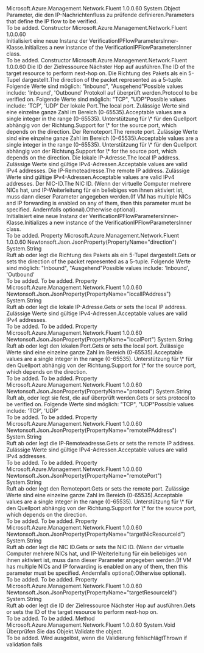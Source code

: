 <Type Name="VerificationIPFlowParametersInner" FullName="Microsoft.Azure.Management.Network.Fluent.Models.VerificationIPFlowParametersInner">
  <TypeSignature Language="C#" Value="public class VerificationIPFlowParametersInner" />
  <TypeSignature Language="ILAsm" Value=".class public auto ansi beforefieldinit VerificationIPFlowParametersInner extends System.Object" />
  <TypeSignature Language="DocId" Value="T:Microsoft.Azure.Management.Network.Fluent.Models.VerificationIPFlowParametersInner" />
  <TypeSignature Language="VB.NET" Value="Public Class VerificationIPFlowParametersInner" />
  <TypeSignature Language="F#" Value="type VerificationIPFlowParametersInner = class" />
  <AssemblyInfo>
    <AssemblyName>Microsoft.Azure.Management.Network.Fluent</AssemblyName>
    <AssemblyVersion>1.0.0.60</AssemblyVersion>
  </AssemblyInfo>
  <Base>
    <BaseTypeName>System.Object</BaseTypeName>
  </Base>
  <Interfaces />
  <Docs>
    <summary>
            <span data-ttu-id="4d8e6-101">Parameter, die den IP-Nachrichtenfluss zu prüfende definieren.</span><span class="sxs-lookup"><span data-stu-id="4d8e6-101">Parameters that define the IP flow to be verified.</span></span>
            </summary>
    <remarks>To be added.</remarks>
  </Docs>
  <Members>
    <Member MemberName=".ctor">
      <MemberSignature Language="C#" Value="public VerificationIPFlowParametersInner ();" />
      <MemberSignature Language="ILAsm" Value=".method public hidebysig specialname rtspecialname instance void .ctor() cil managed" />
      <MemberSignature Language="DocId" Value="M:Microsoft.Azure.Management.Network.Fluent.Models.VerificationIPFlowParametersInner.#ctor" />
      <MemberSignature Language="VB.NET" Value="Public Sub New ()" />
      <MemberType>Constructor</MemberType>
      <AssemblyInfo>
        <AssemblyName>Microsoft.Azure.Management.Network.Fluent</AssemblyName>
        <AssemblyVersion>1.0.0.60</AssemblyVersion>
      </AssemblyInfo>
      <Parameters />
      <Docs>
        <summary>
            <span data-ttu-id="4d8e6-102">Initialisiert eine neue Instanz der VerificationIPFlowParametersInner-Klasse.</span><span class="sxs-lookup"><span data-stu-id="4d8e6-102">Initializes a new instance of the VerificationIPFlowParametersInner class.</span></span>
            </summary>
        <remarks>To be added.</remarks>
      </Docs>
    </Member>
    <Member MemberName=".ctor">
      <MemberSignature Language="C#" Value="public VerificationIPFlowParametersInner (string targetResourceId, string direction, string protocol, string localPort, string remotePort, string localIPAddress, string remoteIPAddress, string targetNicResourceId = null);" />
      <MemberSignature Language="ILAsm" Value=".method public hidebysig specialname rtspecialname instance void .ctor(string targetResourceId, string direction, string protocol, string localPort, string remotePort, string localIPAddress, string remoteIPAddress, string targetNicResourceId) cil managed" />
      <MemberSignature Language="DocId" Value="M:Microsoft.Azure.Management.Network.Fluent.Models.VerificationIPFlowParametersInner.#ctor(System.String,System.String,System.String,System.String,System.String,System.String,System.String,System.String)" />
      <MemberSignature Language="VB.NET" Value="Public Sub New (targetResourceId As String, direction As String, protocol As String, localPort As String, remotePort As String, localIPAddress As String, remoteIPAddress As String, Optional targetNicResourceId As String = null)" />
      <MemberSignature Language="F#" Value="new Microsoft.Azure.Management.Network.Fluent.Models.VerificationIPFlowParametersInner : string * string * string * string * string * string * string * string -&gt; Microsoft.Azure.Management.Network.Fluent.Models.VerificationIPFlowParametersInner" Usage="new Microsoft.Azure.Management.Network.Fluent.Models.VerificationIPFlowParametersInner (targetResourceId, direction, protocol, localPort, remotePort, localIPAddress, remoteIPAddress, targetNicResourceId)" />
      <MemberType>Constructor</MemberType>
      <AssemblyInfo>
        <AssemblyName>Microsoft.Azure.Management.Network.Fluent</AssemblyName>
        <AssemblyVersion>1.0.0.60</AssemblyVersion>
      </AssemblyInfo>
      <Parameters>
        <Parameter Name="targetResourceId" Type="System.String" />
        <Parameter Name="direction" Type="System.String" />
        <Parameter Name="protocol" Type="System.String" />
        <Parameter Name="localPort" Type="System.String" />
        <Parameter Name="remotePort" Type="System.String" />
        <Parameter Name="localIPAddress" Type="System.String" />
        <Parameter Name="remoteIPAddress" Type="System.String" />
        <Parameter Name="targetNicResourceId" Type="System.String" />
      </Parameters>
      <Docs>
        <param name="targetResourceId"><span data-ttu-id="4d8e6-103">Die ID der Zielressource Nächster Hop auf ausführen.</span><span class="sxs-lookup"><span data-stu-id="4d8e6-103">The ID of the target resource to perform next-hop on.</span></span></param>
        <param name="direction"><span data-ttu-id="4d8e6-104">Die Richtung des Pakets als ein 5-Tupel dargestellt.</span><span class="sxs-lookup"><span data-stu-id="4d8e6-104">The direction of the packet represented as a 5-tuple.</span></span> <span data-ttu-id="4d8e6-105">Folgende Werte sind möglich: "Inbound", "Ausgehend"</span><span class="sxs-lookup"><span data-stu-id="4d8e6-105">Possible values include: 'Inbound', 'Outbound'</span></span></param>
        <param name="protocol"><span data-ttu-id="4d8e6-106">Protokoll auf überprüft werden.</span><span class="sxs-lookup"><span data-stu-id="4d8e6-106">Protocol to be verified on.</span></span> <span data-ttu-id="4d8e6-107">Folgende Werte sind möglich: "TCP", "UDP"</span><span class="sxs-lookup"><span data-stu-id="4d8e6-107">Possible values include: 'TCP', 'UDP'</span></span></param>
        <param name="localPort"><span data-ttu-id="4d8e6-108">Der lokale Port.</span><span class="sxs-lookup"><span data-stu-id="4d8e6-108">The local port.</span></span> <span data-ttu-id="4d8e6-109">Zulässige Werte sind eine einzelne ganze Zahl im Bereich (0-65535).</span><span class="sxs-lookup"><span data-stu-id="4d8e6-109">Acceptable values are a single integer in the range (0-65535).</span></span> <span data-ttu-id="4d8e6-110">Unterstützung für \* für den Quellport abhängig von der Richtung.</span><span class="sxs-lookup"><span data-stu-id="4d8e6-110">Support for \* for the source port, which depends on the direction.</span></span></param>
        <param name="remotePort"><span data-ttu-id="4d8e6-111">Der Remoteport.</span><span class="sxs-lookup"><span data-stu-id="4d8e6-111">The remote port.</span></span> <span data-ttu-id="4d8e6-112">Zulässige Werte sind eine einzelne ganze Zahl im Bereich (0-65535).</span><span class="sxs-lookup"><span data-stu-id="4d8e6-112">Acceptable values are a single integer in the range (0-65535).</span></span> <span data-ttu-id="4d8e6-113">Unterstützung für \* für den Quellport abhängig von der Richtung.</span><span class="sxs-lookup"><span data-stu-id="4d8e6-113">Support for \* for the source port, which depends on the direction.</span></span></param>
        <param name="localIPAddress"><span data-ttu-id="4d8e6-114">Die lokale IP-Adresse.</span><span class="sxs-lookup"><span data-stu-id="4d8e6-114">The local IP address.</span></span> <span data-ttu-id="4d8e6-115">Zulässige Werte sind gültige IPv4-Adressen.</span><span class="sxs-lookup"><span data-stu-id="4d8e6-115">Acceptable values are valid IPv4 addresses.</span></span></param>
        <param name="remoteIPAddress"><span data-ttu-id="4d8e6-116">Die IP-Remoteadresse.</span><span class="sxs-lookup"><span data-stu-id="4d8e6-116">The remote IP address.</span></span> <span data-ttu-id="4d8e6-117">Zulässige Werte sind gültige IPv4-Adressen.</span><span class="sxs-lookup"><span data-stu-id="4d8e6-117">Acceptable values are valid IPv4 addresses.</span></span></param>
        <param name="targetNicResourceId"><span data-ttu-id="4d8e6-118">Der NIC-ID.</span><span class="sxs-lookup"><span data-stu-id="4d8e6-118">The NIC ID.</span></span> <span data-ttu-id="4d8e6-119">(Wenn der virtuelle Computer mehrere NICs hat, und IP-Weiterleitung für ein beliebiges von ihnen aktiviert ist, muss dann dieser Parameter angegeben werden.</span><span class="sxs-lookup"><span data-stu-id="4d8e6-119">(If VM has multiple NICs and IP forwarding is enabled on any of them, then this parameter must be specified.</span></span> <span data-ttu-id="4d8e6-120">Andernfalls optional).</span><span class="sxs-lookup"><span data-stu-id="4d8e6-120">Otherwise optional).</span></span></param>
        <summary>
            <span data-ttu-id="4d8e6-121">Initialisiert eine neue Instanz der VerificationIPFlowParametersInner-Klasse.</span><span class="sxs-lookup"><span data-stu-id="4d8e6-121">Initializes a new instance of the VerificationIPFlowParametersInner class.</span></span>
            </summary>
        <remarks>To be added.</remarks>
      </Docs>
    </Member>
    <Member MemberName="Direction">
      <MemberSignature Language="C#" Value="public string Direction { get; set; }" />
      <MemberSignature Language="ILAsm" Value=".property instance string Direction" />
      <MemberSignature Language="DocId" Value="P:Microsoft.Azure.Management.Network.Fluent.Models.VerificationIPFlowParametersInner.Direction" />
      <MemberSignature Language="VB.NET" Value="Public Property Direction As String" />
      <MemberSignature Language="F#" Value="member this.Direction : string with get, set" Usage="Microsoft.Azure.Management.Network.Fluent.Models.VerificationIPFlowParametersInner.Direction" />
      <MemberType>Property</MemberType>
      <AssemblyInfo>
        <AssemblyName>Microsoft.Azure.Management.Network.Fluent</AssemblyName>
        <AssemblyVersion>1.0.0.60</AssemblyVersion>
      </AssemblyInfo>
      <Attributes>
        <Attribute>
          <AttributeName>Newtonsoft.Json.JsonProperty(PropertyName="direction")</AttributeName>
        </Attribute>
      </Attributes>
      <ReturnValue>
        <ReturnType>System.String</ReturnType>
      </ReturnValue>
      <Docs>
        <summary>
            <span data-ttu-id="4d8e6-122">Ruft ab oder legt die Richtung des Pakets als ein 5-Tupel dargestellt.</span><span class="sxs-lookup"><span data-stu-id="4d8e6-122">Gets or sets the direction of the packet represented as a 5-tuple.</span></span>
            <span data-ttu-id="4d8e6-123">Folgende Werte sind möglich: "Inbound", "Ausgehend"</span><span class="sxs-lookup"><span data-stu-id="4d8e6-123">Possible values include: 'Inbound', 'Outbound'</span></span>
            </summary>
        <value>To be added.</value>
        <remarks>To be added.</remarks>
      </Docs>
    </Member>
    <Member MemberName="LocalIPAddress">
      <MemberSignature Language="C#" Value="public string LocalIPAddress { get; set; }" />
      <MemberSignature Language="ILAsm" Value=".property instance string LocalIPAddress" />
      <MemberSignature Language="DocId" Value="P:Microsoft.Azure.Management.Network.Fluent.Models.VerificationIPFlowParametersInner.LocalIPAddress" />
      <MemberSignature Language="VB.NET" Value="Public Property LocalIPAddress As String" />
      <MemberSignature Language="F#" Value="member this.LocalIPAddress : string with get, set" Usage="Microsoft.Azure.Management.Network.Fluent.Models.VerificationIPFlowParametersInner.LocalIPAddress" />
      <MemberType>Property</MemberType>
      <AssemblyInfo>
        <AssemblyName>Microsoft.Azure.Management.Network.Fluent</AssemblyName>
        <AssemblyVersion>1.0.0.60</AssemblyVersion>
      </AssemblyInfo>
      <Attributes>
        <Attribute>
          <AttributeName>Newtonsoft.Json.JsonProperty(PropertyName="localIPAddress")</AttributeName>
        </Attribute>
      </Attributes>
      <ReturnValue>
        <ReturnType>System.String</ReturnType>
      </ReturnValue>
      <Docs>
        <summary>
            <span data-ttu-id="4d8e6-124">Ruft ab oder legt die lokale IP-Adresse.</span><span class="sxs-lookup"><span data-stu-id="4d8e6-124">Gets or sets the local IP address.</span></span> <span data-ttu-id="4d8e6-125">Zulässige Werte sind gültige IPv4-Adressen.</span><span class="sxs-lookup"><span data-stu-id="4d8e6-125">Acceptable values are valid IPv4 addresses.</span></span>
            </summary>
        <value>To be added.</value>
        <remarks>To be added.</remarks>
      </Docs>
    </Member>
    <Member MemberName="LocalPort">
      <MemberSignature Language="C#" Value="public string LocalPort { get; set; }" />
      <MemberSignature Language="ILAsm" Value=".property instance string LocalPort" />
      <MemberSignature Language="DocId" Value="P:Microsoft.Azure.Management.Network.Fluent.Models.VerificationIPFlowParametersInner.LocalPort" />
      <MemberSignature Language="VB.NET" Value="Public Property LocalPort As String" />
      <MemberSignature Language="F#" Value="member this.LocalPort : string with get, set" Usage="Microsoft.Azure.Management.Network.Fluent.Models.VerificationIPFlowParametersInner.LocalPort" />
      <MemberType>Property</MemberType>
      <AssemblyInfo>
        <AssemblyName>Microsoft.Azure.Management.Network.Fluent</AssemblyName>
        <AssemblyVersion>1.0.0.60</AssemblyVersion>
      </AssemblyInfo>
      <Attributes>
        <Attribute>
          <AttributeName>Newtonsoft.Json.JsonProperty(PropertyName="localPort")</AttributeName>
        </Attribute>
      </Attributes>
      <ReturnValue>
        <ReturnType>System.String</ReturnType>
      </ReturnValue>
      <Docs>
        <summary>
            <span data-ttu-id="4d8e6-126">Ruft ab oder legt den lokalen Port.</span><span class="sxs-lookup"><span data-stu-id="4d8e6-126">Gets or sets the local port.</span></span> <span data-ttu-id="4d8e6-127">Zulässige Werte sind eine einzelne ganze Zahl im Bereich (0-65535).</span><span class="sxs-lookup"><span data-stu-id="4d8e6-127">Acceptable values are a single integer in the range (0-65535).</span></span> <span data-ttu-id="4d8e6-128">Unterstützung für \* für den Quellport abhängig von der Richtung.</span><span class="sxs-lookup"><span data-stu-id="4d8e6-128">Support for \* for the source port, which depends on the direction.</span></span>
            </summary>
        <value>To be added.</value>
        <remarks>To be added.</remarks>
      </Docs>
    </Member>
    <Member MemberName="Protocol">
      <MemberSignature Language="C#" Value="public string Protocol { get; set; }" />
      <MemberSignature Language="ILAsm" Value=".property instance string Protocol" />
      <MemberSignature Language="DocId" Value="P:Microsoft.Azure.Management.Network.Fluent.Models.VerificationIPFlowParametersInner.Protocol" />
      <MemberSignature Language="VB.NET" Value="Public Property Protocol As String" />
      <MemberSignature Language="F#" Value="member this.Protocol : string with get, set" Usage="Microsoft.Azure.Management.Network.Fluent.Models.VerificationIPFlowParametersInner.Protocol" />
      <MemberType>Property</MemberType>
      <AssemblyInfo>
        <AssemblyName>Microsoft.Azure.Management.Network.Fluent</AssemblyName>
        <AssemblyVersion>1.0.0.60</AssemblyVersion>
      </AssemblyInfo>
      <Attributes>
        <Attribute>
          <AttributeName>Newtonsoft.Json.JsonProperty(PropertyName="protocol")</AttributeName>
        </Attribute>
      </Attributes>
      <ReturnValue>
        <ReturnType>System.String</ReturnType>
      </ReturnValue>
      <Docs>
        <summary>
            <span data-ttu-id="4d8e6-129">Ruft ab, oder legt sie fest, die auf überprüft werden.</span><span class="sxs-lookup"><span data-stu-id="4d8e6-129">Gets or sets protocol to be verified on.</span></span> <span data-ttu-id="4d8e6-130">Folgende Werte sind möglich: "TCP", "UDP"</span><span class="sxs-lookup"><span data-stu-id="4d8e6-130">Possible values include: 'TCP', 'UDP'</span></span>
            </summary>
        <value>To be added.</value>
        <remarks>To be added.</remarks>
      </Docs>
    </Member>
    <Member MemberName="RemoteIPAddress">
      <MemberSignature Language="C#" Value="public string RemoteIPAddress { get; set; }" />
      <MemberSignature Language="ILAsm" Value=".property instance string RemoteIPAddress" />
      <MemberSignature Language="DocId" Value="P:Microsoft.Azure.Management.Network.Fluent.Models.VerificationIPFlowParametersInner.RemoteIPAddress" />
      <MemberSignature Language="VB.NET" Value="Public Property RemoteIPAddress As String" />
      <MemberSignature Language="F#" Value="member this.RemoteIPAddress : string with get, set" Usage="Microsoft.Azure.Management.Network.Fluent.Models.VerificationIPFlowParametersInner.RemoteIPAddress" />
      <MemberType>Property</MemberType>
      <AssemblyInfo>
        <AssemblyName>Microsoft.Azure.Management.Network.Fluent</AssemblyName>
        <AssemblyVersion>1.0.0.60</AssemblyVersion>
      </AssemblyInfo>
      <Attributes>
        <Attribute>
          <AttributeName>Newtonsoft.Json.JsonProperty(PropertyName="remoteIPAddress")</AttributeName>
        </Attribute>
      </Attributes>
      <ReturnValue>
        <ReturnType>System.String</ReturnType>
      </ReturnValue>
      <Docs>
        <summary>
            <span data-ttu-id="4d8e6-131">Ruft ab oder legt die IP-Remoteadresse.</span><span class="sxs-lookup"><span data-stu-id="4d8e6-131">Gets or sets the remote IP address.</span></span> <span data-ttu-id="4d8e6-132">Zulässige Werte sind gültige IPv4-Adressen.</span><span class="sxs-lookup"><span data-stu-id="4d8e6-132">Acceptable values are valid IPv4 addresses.</span></span>
            </summary>
        <value>To be added.</value>
        <remarks>To be added.</remarks>
      </Docs>
    </Member>
    <Member MemberName="RemotePort">
      <MemberSignature Language="C#" Value="public string RemotePort { get; set; }" />
      <MemberSignature Language="ILAsm" Value=".property instance string RemotePort" />
      <MemberSignature Language="DocId" Value="P:Microsoft.Azure.Management.Network.Fluent.Models.VerificationIPFlowParametersInner.RemotePort" />
      <MemberSignature Language="VB.NET" Value="Public Property RemotePort As String" />
      <MemberSignature Language="F#" Value="member this.RemotePort : string with get, set" Usage="Microsoft.Azure.Management.Network.Fluent.Models.VerificationIPFlowParametersInner.RemotePort" />
      <MemberType>Property</MemberType>
      <AssemblyInfo>
        <AssemblyName>Microsoft.Azure.Management.Network.Fluent</AssemblyName>
        <AssemblyVersion>1.0.0.60</AssemblyVersion>
      </AssemblyInfo>
      <Attributes>
        <Attribute>
          <AttributeName>Newtonsoft.Json.JsonProperty(PropertyName="remotePort")</AttributeName>
        </Attribute>
      </Attributes>
      <ReturnValue>
        <ReturnType>System.String</ReturnType>
      </ReturnValue>
      <Docs>
        <summary>
            <span data-ttu-id="4d8e6-133">Ruft ab oder legt den Remoteport.</span><span class="sxs-lookup"><span data-stu-id="4d8e6-133">Gets or sets the remote port.</span></span> <span data-ttu-id="4d8e6-134">Zulässige Werte sind eine einzelne ganze Zahl im Bereich (0-65535).</span><span class="sxs-lookup"><span data-stu-id="4d8e6-134">Acceptable values are a single integer in the range (0-65535).</span></span> <span data-ttu-id="4d8e6-135">Unterstützung für \* für den Quellport abhängig von der Richtung.</span><span class="sxs-lookup"><span data-stu-id="4d8e6-135">Support for \* for the source port, which depends on the direction.</span></span>
            </summary>
        <value>To be added.</value>
        <remarks>To be added.</remarks>
      </Docs>
    </Member>
    <Member MemberName="TargetNicResourceId">
      <MemberSignature Language="C#" Value="public string TargetNicResourceId { get; set; }" />
      <MemberSignature Language="ILAsm" Value=".property instance string TargetNicResourceId" />
      <MemberSignature Language="DocId" Value="P:Microsoft.Azure.Management.Network.Fluent.Models.VerificationIPFlowParametersInner.TargetNicResourceId" />
      <MemberSignature Language="VB.NET" Value="Public Property TargetNicResourceId As String" />
      <MemberSignature Language="F#" Value="member this.TargetNicResourceId : string with get, set" Usage="Microsoft.Azure.Management.Network.Fluent.Models.VerificationIPFlowParametersInner.TargetNicResourceId" />
      <MemberType>Property</MemberType>
      <AssemblyInfo>
        <AssemblyName>Microsoft.Azure.Management.Network.Fluent</AssemblyName>
        <AssemblyVersion>1.0.0.60</AssemblyVersion>
      </AssemblyInfo>
      <Attributes>
        <Attribute>
          <AttributeName>Newtonsoft.Json.JsonProperty(PropertyName="targetNicResourceId")</AttributeName>
        </Attribute>
      </Attributes>
      <ReturnValue>
        <ReturnType>System.String</ReturnType>
      </ReturnValue>
      <Docs>
        <summary>
            <span data-ttu-id="4d8e6-136">Ruft ab oder legt die NIC ID.</span><span class="sxs-lookup"><span data-stu-id="4d8e6-136">Gets or sets the NIC ID.</span></span> <span data-ttu-id="4d8e6-137">(Wenn der virtuelle Computer mehrere NICs hat, und IP-Weiterleitung für ein beliebiges von ihnen aktiviert ist, muss dann dieser Parameter angegeben werden.</span><span class="sxs-lookup"><span data-stu-id="4d8e6-137">(If VM has multiple NICs and IP forwarding is enabled on any of them, then this parameter must be specified.</span></span>
            <span data-ttu-id="4d8e6-138">Andernfalls optional).</span><span class="sxs-lookup"><span data-stu-id="4d8e6-138">Otherwise optional).</span></span>
            </summary>
        <value>To be added.</value>
        <remarks>To be added.</remarks>
      </Docs>
    </Member>
    <Member MemberName="TargetResourceId">
      <MemberSignature Language="C#" Value="public string TargetResourceId { get; set; }" />
      <MemberSignature Language="ILAsm" Value=".property instance string TargetResourceId" />
      <MemberSignature Language="DocId" Value="P:Microsoft.Azure.Management.Network.Fluent.Models.VerificationIPFlowParametersInner.TargetResourceId" />
      <MemberSignature Language="VB.NET" Value="Public Property TargetResourceId As String" />
      <MemberSignature Language="F#" Value="member this.TargetResourceId : string with get, set" Usage="Microsoft.Azure.Management.Network.Fluent.Models.VerificationIPFlowParametersInner.TargetResourceId" />
      <MemberType>Property</MemberType>
      <AssemblyInfo>
        <AssemblyName>Microsoft.Azure.Management.Network.Fluent</AssemblyName>
        <AssemblyVersion>1.0.0.60</AssemblyVersion>
      </AssemblyInfo>
      <Attributes>
        <Attribute>
          <AttributeName>Newtonsoft.Json.JsonProperty(PropertyName="targetResourceId")</AttributeName>
        </Attribute>
      </Attributes>
      <ReturnValue>
        <ReturnType>System.String</ReturnType>
      </ReturnValue>
      <Docs>
        <summary>
            <span data-ttu-id="4d8e6-139">Ruft ab oder legt die ID der Zielressource Nächster Hop auf ausführen.</span><span class="sxs-lookup"><span data-stu-id="4d8e6-139">Gets or sets the ID of the target resource to perform next-hop on.</span></span>
            </summary>
        <value>To be added.</value>
        <remarks>To be added.</remarks>
      </Docs>
    </Member>
    <Member MemberName="Validate">
      <MemberSignature Language="C#" Value="public virtual void Validate ();" />
      <MemberSignature Language="ILAsm" Value=".method public hidebysig newslot virtual instance void Validate() cil managed" />
      <MemberSignature Language="DocId" Value="M:Microsoft.Azure.Management.Network.Fluent.Models.VerificationIPFlowParametersInner.Validate" />
      <MemberSignature Language="VB.NET" Value="Public Overridable Sub Validate ()" />
      <MemberSignature Language="F#" Value="abstract member Validate : unit -&gt; unit&#xA;override this.Validate : unit -&gt; unit" Usage="verificationIPFlowParametersInner.Validate " />
      <MemberType>Method</MemberType>
      <AssemblyInfo>
        <AssemblyName>Microsoft.Azure.Management.Network.Fluent</AssemblyName>
        <AssemblyVersion>1.0.0.60</AssemblyVersion>
      </AssemblyInfo>
      <ReturnValue>
        <ReturnType>System.Void</ReturnType>
      </ReturnValue>
      <Parameters />
      <Docs>
        <summary>
            <span data-ttu-id="4d8e6-140">Überprüfen Sie das Objekt.</span><span class="sxs-lookup"><span data-stu-id="4d8e6-140">Validate the object.</span></span>
            </summary>
        <remarks>To be added.</remarks>
        <exception cref="T:Microsoft.Rest.ValidationException">
            <span data-ttu-id="4d8e6-141">Wird ausgelöst, wenn die Validierung fehlschlägt</span><span class="sxs-lookup"><span data-stu-id="4d8e6-141">Thrown if validation fails</span></span>
            </exception>
      </Docs>
    </Member>
  </Members>
</Type>